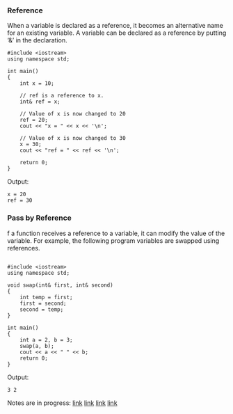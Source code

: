 ### Reference
When a variable is declared as a reference, it becomes an alternative name for an existing variable. A variable can be declared as a reference by putting ‘&’ in the declaration. 
```
#include <iostream>
using namespace std;
 
int main()
{
    int x = 10;
 
    // ref is a reference to x.
    int& ref = x;
 
    // Value of x is now changed to 20
    ref = 20;
    cout << "x = " << x << '\n';
 
    // Value of x is now changed to 30
    x = 30;
    cout << "ref = " << ref << '\n';
 
    return 0;
}
```
Output:
```
x = 20
ref = 30
```
### Pass by Reference 
f a function receives a reference to a variable, it can modify the value of the variable. For example, the following program variables are swapped using references. 
```

#include <iostream>
using namespace std;
 
void swap(int& first, int& second)
{
    int temp = first;
    first = second;
    second = temp;
}
 
int main()
{
    int a = 2, b = 3;
    swap(a, b);
    cout << a << " " << b;
    return 0;
}
```
Output:
```
3 2
```






Notes are in progress: [link](https://www.geeksforgeeks.org/references-in-c/) [link](https://www.geeksforgeeks.org/when-do-we-pass-arguments-by-reference-or-pointer/) [link](https://www.geeksforgeeks.org/can-references-refer-to-invalid-location-in-cpp/) [link](https://www.geeksforgeeks.org/passing-by-pointer-vs-passing-by-reference-in-c/)
